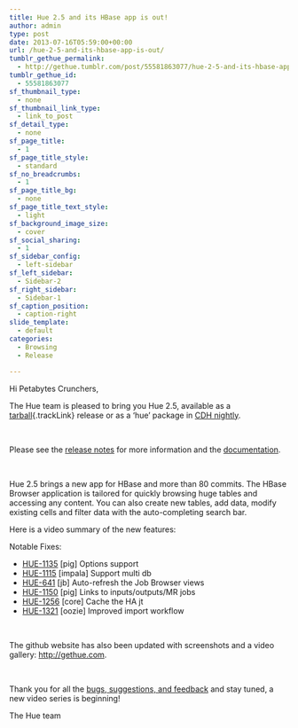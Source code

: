 ```yaml
---
title: Hue 2.5 and its HBase app is out!
author: admin
type: post
date: 2013-07-16T05:59:00+00:00
url: /hue-2-5-and-its-hbase-app-is-out/
tumblr_gethue_permalink:
  - http://gethue.tumblr.com/post/55581863077/hue-2-5-and-its-hbase-app-is-out
tumblr_gethue_id:
  - 55581863077
sf_thumbnail_type:
  - none
sf_thumbnail_link_type:
  - link_to_post
sf_detail_type:
  - none
sf_page_title:
  - 1
sf_page_title_style:
  - standard
sf_no_breadcrumbs:
  - 1
sf_page_title_bg:
  - none
sf_page_title_text_style:
  - light
sf_background_image_size:
  - cover
sf_social_sharing:
  - 1
sf_sidebar_config:
  - left-sidebar
sf_left_sidebar:
  - Sidebar-2
sf_right_sidebar:
  - Sidebar-1
sf_caption_position:
  - caption-right
slide_template:
  - default
categories:
  - Browsing
  - Release

---
```

<p id="docs-internal-guid-351ecf2e-e60f-a608-483e-2500073de650">
  <span>Hi Petabytes Crunchers,</span>
</p>

<span id="docs-internal-guid-0768643e-1223-5a03-20cc-6cb512e36ff6">The Hue team is pleased to bring you Hue 2.5, available as a </span>[<span>tarball</span>][1]{.trackLink} <span>release or as a ‘hue’ package in </span>[<span>CDH nightly</span>][2]<span>.</span>

<span> </span>

Please see the [release notes][3] for more information and the <a href="http://cloudera.github.io/hue/docs-2.5.0/" target="_blank" rel="noopener noreferrer">documentation</a>.

<span> </span>

<span>Hue 2.5 brings a new app for HBase and more than 80 commits. The HBase Browser application is tailored for quickly browsing huge tables and accessing any content. You can also create new tables, add data, modify existing cells and filter data with the auto-completing search bar.</span>

<p id="docs-internal-guid-0768643e-1223-7d5c-1b2c-0694b76a2d99">
  <span>Here is a video summary of the new features:</span>
</p>

<span>Notable Fixes:</span>

  * [<span>HUE-1135</span>][4] <span>[pig] Options support</span>
  * [<span>HUE-1115</span>][5] <span>[impala] Support multi db</span>
  * [<span>HUE-641</span>][6] <span>[jb] Auto-refresh the Job Browser views</span>
  * [<span>HUE-1150</span>][7] <span>[pig] Links to inputs/outputs/MR jobs</span>
  * [<span>HUE-1256</span>][8] <span>[core] Cache the HA jt</span>
  * [<span>HUE-1321</span>][9] <span>[oozie] Improved import workflow</span>

&nbsp;

<span>The github website has also been updated with screenshots and a video gallery: </span><http://gethue.com><span>.</span>

<span> </span>

<span id="docs-internal-guid-0768643e-1223-9198-1d84-c7ebd87794ae">Thank you for all the</span> [bugs, suggestions, and feedback][10] <span>and stay tuned, a new video series is beginning!</span>

<span>The Hue team</span>

&nbsp;

 [1]: https://cdn.gethue.com/downloads/releases/2.5.0/hue-2.5.0.tgz
 [2]: http://nightly.cloudera.com/cdh4/
 [3]: http://cloudera.github.com/hue/docs-2.5.0/release-notes/release-notes-2.5.0.html
 [4]: https://issues.cloudera.org/browse/HUE-1135
 [5]: https://issues.cloudera.org/browse/HUE-1115
 [6]: https://issues.cloudera.org/browse/HUE-641
 [7]: https://issues.cloudera.org/browse/HUE-1150
 [8]: https://issues.cloudera.org/browse/HUE-1256
 [9]: https://issues.cloudera.org/browse/HUE-1321
 [10]: http://groups.google.com/a/cloudera.org/group/hue-user
